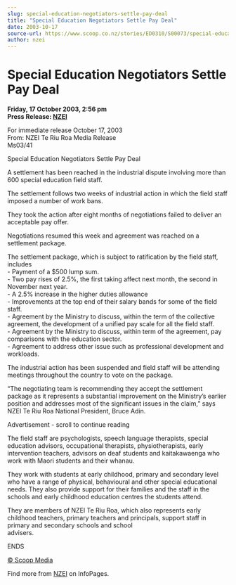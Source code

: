 ```yaml
---
slug: special-education-negotiators-settle-pay-deal
title: "Special Education Negotiators Settle Pay Deal"
date: 2003-10-17
source-url: https://www.scoop.co.nz/stories/ED0310/S00073/special-education-negotiators-settle-pay-deal.htm
author: nzei
---
```

Special Education Negotiators Settle Pay Deal
=============================================

**Friday, 17 October 2003, 2:56 pm**  
**Press Release: [NZEI](https://info.scoop.co.nz/NZEI)**

For immediate release October 17, 2003  
From: NZEI Te Riu Roa Media Release  
Ms03/41

Special Education Negotiators Settle Pay Deal

A settlement has been reached in the industrial dispute involving more than 600 special education field staff.

The settlement follows two weeks of industrial action in which the field staff imposed a number of work bans.

They took the action after eight months of negotiations failed to deliver an acceptable pay offer.

Negotiations resumed this week and agreement was reached on a settlement package.

The settlement package, which is subject to ratification by the field staff, includes  
\- Payment of a $500 lump sum.  
\- Two pay rises of 2.5%, the first taking affect next month, the second in November next year.  
\- A 2.5% increase in the higher duties allowance  
\- Improvements at the top end of their salary bands for some of the field staff.  
\- Agreement by the Ministry to discuss, within the term of the collective agreement, the development of a unified pay scale for all the field staff.  
\- Agreement by the Ministry to discuss, within term of the agreement, pay comparisons with the education sector.  
\- Agreement to address other issue such as professional development and workloads.

The industrial action has been suspended and field staff will be attending meetings throughout the country to vote on the package.

“The negotiating team is recommending they accept the settlement package as it represents a substantial improvement on the Ministry’s earlier position and addresses most of the significant issues in the claim,” says NZEI Te Riu Roa National President, Bruce Adin.

Advertisement - scroll to continue reading





The field staff are psychologists, speech language therapists, special education advisors, occupational therapists, physiotherapists, early intervention teachers, advisors on deaf students and kaitakawaenga who work with Maori students and their whanau.

They work with students at early childhood, primary and secondary level who have a range of physical, behavioural and other special educational needs. They also provide support for their families and the staff in the schools and early childhood education centres the students attend.

They are members of NZEI Te Riu Roa, which also represents early childhood teachers, primary teachers and principals, support staff in primary and secondary schools and school  
advisers.

ENDS  

[© Scoop Media](http://www.scoop.co.nz/about/terms.html)

Find more from [NZEI](https://info.scoop.co.nz/NZEI) on InfoPages.